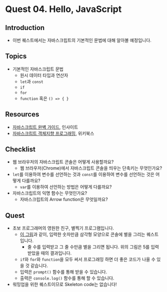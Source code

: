 # Quest 04. Hello, JavaScript


## Introduction
* 이번 퀘스트에서는 자바스크립트의 기본적인 문법에 대해 알아볼 예정입니다.

## Topics
* 기본적인 자바스크립트 문법
  * 원시 데이터 타입과 연산자
  * `let`과 `const`
  * `if`
  * `for`
  * `function` 혹은 `() => { }`

## Resources
* [자바스크립트 완벽 가이드](http://www.yes24.com/24/Goods/8275120?Acode=101), 인사이트
* [자바스크립트 객체지향 프로그래밍](http://www.yes24.com/24/Goods/7276246?Acode=101), 위키북스

## Checklist
* 웹 브라우저의 자바스크립트 콘솔은 어떻게 사용할까요?
  * 웹 브라우저(Chrome)에서 자바스크립트 콘솔을 띄우는 단축키는 무엇인가요?
* `let`를 이용하여 변수를 선언하는 것과 `const`를 이용하여 변수를 선언하는 것은 어떻게 다를까요?
  * `var`를 이용하여 선언하는 방법은 어떻게 다를까요?
* 자바스크립트의 익명 함수는 무엇인가요?
  * 자바스크립트의 Arrow function은 무엇일까요?

## Quest
* 초보 프로그래머의 영원한 친구, 별찍기 프로그램입니다.
  * [이 그림](jsStars.png)과 같이, 입력한 숫자만큼 삼각형 모양으로 콘솔에 별을 그리는 퀘스트 입니다.
    * 줄 수를 입력받고 그 줄 수만큼 별을 그리면 됩니다. 위의 그림은 5를 입력받았을 때의 결과입니다.
  * `if`와 `for`와 `function`을 모두 써서 프로그래밍 하면 더 좋은 코드가 나올 수 있을 것 같습니다.
  * 입력은 `prompt()` 함수를 통해 받을 수 있습니다.
  * 출력은 `console.log()` 함수를 통해 할 수 있습니다.
* 워밍업을 위한 퀘스트이므로 Skeleton code는 없습니다!
